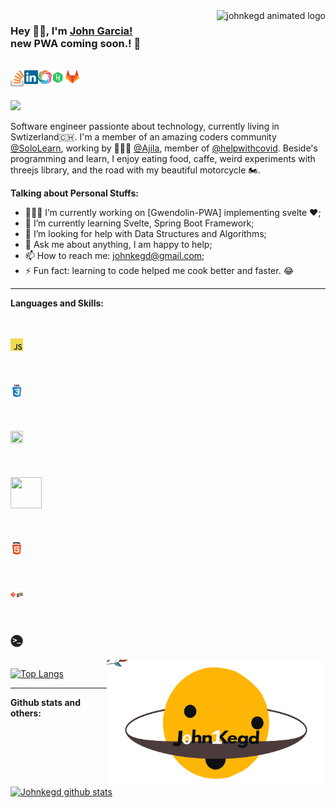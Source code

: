 <a href="https://github.com/johnkegd">
<img align="right" alt="johnkegd animated logo" height="150px" src="https://media.giphy.com/media/Uw2O9Vw5kYKIihfZ6w/giphy.gif" />
</a>

### Hey 👋🏽, I'm [John Garcia!](https://johnkegd.netlify.app)<br/> new PWA coming soon.! 🚀

<br/>

<a href="https://stackoverflow.com/users/10732933/johnkegd">
  <img align="left" alt="John Garcia StackOverflow logo" width="22px" src="stack-overflow.svg" />
</a>
<a href="https://www.linkedin.com/in/johnkegd/">
  <img align="left" alt="John Garcia linkedin logo" width="22px" src="linkedin.svg" />
</a>
<a href="https://www.sololearn.com/Profile/6936974/">
  <img align="left" alt="John Garcia SoloLearn logo" width="22px" src="sololearn.svg" />
</a>
<a href="https://www.hackerrank.com/Johnkegd">
  <img align="left" alt="John Garcia Hackerrank logo" width="22px" src="hackerrank.svg" />
</a>
<a href="https://gitlab.com/johnkegd/">
  <img align="left" alt="John Garcia Gitlab logo" width="22px" src="gitlab.svg" />
</a>
<br/>
<br/>

![](https://visitor-badge.glitch.me/badge?page_id=johnkegd.johnkegd)

Software engineer passionte about technology, currently living in Swtizerland🇨🇭. I'm a member of an amazing coders community [@SoloLearn](https://www.sololearn.com/Profile/6936974/), working by 👨🏽‍💻 [@Ajila](https://www.ajila.com), member of [@helpwithcovid](https://helpwithcovid.com/). Beside's programming and learn, I enjoy eating food, caffe, weird experiments with threejs library, and the road with my beautiful motorcycle 🏍.

**Talking about Personal Stuffs:**

- 👨🏽‍💻 I’m currently working on [Gwendolin-PWA] implementing svelte ❤️;
- 🌱 I’m currently learning Svelte, Spring Boot Framework;
- 🤔 I’m looking for help with Data Structures and Algorithms;
- 💬 Ask me about anything, I am happy to help;
- 📫 How to reach me: johnkegd@gmail.com;
- ⚡ Fun fact: learning to code helped me cook better and faster. 😂

---

**Languages and Skills:**

<code>
<a href="https://github.com/johnkegd?tab=repositories">
<img height="20" width="20" src="https://raw.githubusercontent.com/github/explore/80688e429a7d4ef2fca1e82350fe8e3517d3494d/topics/javascript/javascript.png">
</a>
</code>

<code>
<a href="https://github.com/johnkegd?tab=repositories">
<img height="20" width="20" src="https://raw.githubusercontent.com/github/explore/80688e429a7d4ef2fca1e82350fe8e3517d3494d/topics/css/css.png">
</a>
</code>

<code>
<a href="https://github.com/johnkegd?tab=repositories">
<img height="20" width="20" src="https://cdn.jsdelivr.net/npm/simple-icons@3.3.0/icons/svelte.svg">
</a>
</code>

<code>
<a href="https://github.com/johnkegd?tab=repositories">
<img height="50" width="50" src="https://cdn.jsdelivr.net/npm/simple-icons@3.3.0/icons/java.svg">
</a>
</code>

<code>
<a href="https://github.com/johnkegd?tab=repositories">
<img height="20" width="20" src="https://raw.githubusercontent.com/github/explore/80688e429a7d4ef2fca1e82350fe8e3517d3494d/topics/html/html.png">
</a>
</code>

<code>
<a href="https://github.com/johnkegd?tab=repositories">
<img height="20" width="20" src="https://raw.githubusercontent.com/github/explore/80688e429a7d4ef2fca1e82350fe8e3517d3494d/topics/git/git.png">
</a>
</code>

<code>
<a href="https://github.com/johnkegd?tab=repositories">
<img height="20" width="20" src="https://raw.githubusercontent.com/github/explore/80688e429a7d4ef2fca1e82350fe8e3517d3494d/topics/terminal/terminal.png">
</a>
</code>

  <a href="https://github.com/johnkegd">
  <img align="right" width="350px" src="rocket-flying.svg" alt="animated rocket flying johnkegd logo"/>
  </a>

[![Top Langs](https://github-readme-stats.vercel.app/api/top-langs/?username=johnkegd&layout=compact&theme=dark&bg_color=0d1117&hide_border=true&title_color=ffb606 "Johnkegd skills")](https://github.com/johnkegd?tab=repositories)

---

**Github stats and others:**

[![Johnkegd github stats](https://github-readme-stats.vercel.app/api?username=johnkegd&theme=dark&include_all_commits=true&count_private=true&icon_color=ffb606&text_color=fafafa&bg_color=0d1117&show_icons=true&hide_border=true&title_color=ffb606 "Johnkegd stats")](https://github.com/johnkegd?tab=repositories)
